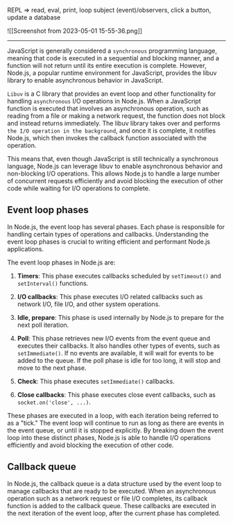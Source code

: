 REPL => read, eval, print, loop
subject (event)/observers, click a button, update a database

![[Screenshot from 2023-05-01 15-55-36.png]]

---
JavaScript is generally considered a `synchronous` programming language, meaning that code is executed in a sequential and blocking manner, and a function will not return until its entire execution is complete. However, Node.js, a popular runtime environment for JavaScript, provides the libuv library to enable asynchronous behavior in JavaScript.

`Libuv` is a C library that provides an event loop and other functionality for handling `asynchronous` I/O operations in Node.js. When a JavaScript function is executed that involves an asynchronous operation, such as reading from a file or making a network request, the function does not block and instead returns immediately. The libuv library takes over and performs `the I/O operation in the background`, and once it is complete, it notifies Node.js, which then invokes the callback function associated with the operation.

This means that, even though JavaScript is still technically a synchronous language, Node.js can leverage libuv to enable asynchronous behavior and non-blocking I/O operations. This allows Node.js to handle a large number of concurrent requests efficiently and avoid blocking the execution of other code while waiting for I/O operations to complete.

## Event loop phases

In Node.js, the event loop has several phases. Each phase is responsible for handling certain types of operations and callbacks. Understanding the event loop phases is crucial to writing efficient and performant Node.js applications.

The event loop phases in Node.js are:

1.  **Timers**: This phase executes callbacks scheduled by `setTimeout()` and `setInterval()` functions.
    
2.  **I/O callbacks**: This phase executes I/O related callbacks such as network I/O, file I/O, and other system operations.
    
3.  **Idle, prepare**: This phase is used internally by Node.js to prepare for the next poll iteration.
    
4.  **Poll**: This phase retrieves new I/O events from the event queue and executes their callbacks. It also handles other types of events, such as `setImmediate()`. If no events are available, it will wait for events to be added to the queue. If the poll phase is idle for too long, it will stop and move to the next phase.
    
5.  **Check**: This phase executes `setImmediate()` callbacks.
    
6.  **Close callbacks**: This phase executes close event callbacks, such as `socket.on('close', ...)`.
    

These phases are executed in a loop, with each iteration being referred to as a "tick." The event loop will continue to run as long as there are events in the event queue, or until it is stopped explicitly. By breaking down the event loop into these distinct phases, Node.js is able to handle I/O operations efficiently and avoid blocking the execution of other code.


## Callback queue

In Node.js, the callback queue is a data structure used by the event loop to manage callbacks that are ready to be executed. When an asynchronous operation such as a network request or file I/O completes, its callback function is added to the callback queue. These callbacks are executed in the next iteration of the event loop, after the current phase has completed.


